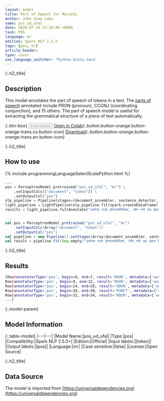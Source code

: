 ```yaml
---
layout: model
title: Part of Speech for Marathi
author: John Snow Labs
name: pos_ud_ufal
date: 2020-07-29 23:34:00 +0800
task: POS
language: mr
edition: Spark NLP 2.5.5
tags: [pos, mr]
article_header:
type: cover
use_language_switcher: "Python-Scala-Java"
---
```


{:.h2_title}
## Description
This model annotates the part of speech of tokens in a text. The [parts of speech](https://universaldependencies.org/u/pos/) annotated include PRON (pronoun), CCONJ (coordinating conjunction), and 15 others. The part of speech model is useful for extracting the grammatical structure of a piece of text automatically.

{:.btn-box}
<button class="button button-orange" disabled>Live Demo</button>
[Open in Colab](https://colab.research.google.com/github/JohnSnowLabs/spark-nlp-workshop/blob/2da56c087da53a2fac1d51774d49939e05418e57/tutorials/Certification_Trainings/Public/6.Playground_DataFrames.ipynb){:.button.button-orange.button-orange-trans.co.button-icon}
[Download](https://s3.amazonaws.com/auxdata.johnsnowlabs.com/public/models/pos_ud_ufal_mr_2.5.5_2.4_1596054314811.zip){:.button.button-orange.button-orange-trans.arr.button-icon}

{:.h2_title}
## How to use 

<div class="tabs-box" markdown="1">

{% include programmingLanguageSelectScalaPython.html %}

```python
...
pos = PerceptronModel.pretrained("pos_ud_ufal", "mr") \
    .setInputCols(["document", "token"]) \
    .setOutputCol("pos")
nlp_pipeline = Pipeline(stages=[document_assembler, sentence_detector, tokenizer, pos])
light_pipeline = LightPipeline(nlp_pipeline.fit(spark.createDataFrame([['']]).toDF("text")))
results = light_pipeline.fullAnnotate("उत्तरेचा राजा होण्याव्यतिरिक्त, जॉन स्नो एक इंग्रज चिकित्सक आहे आणि भूल आणि वैद्यकीय स्वच्छतेच्या विकासासाठी अग्रगण्य आहे.")
```

```scala
...
val pos = PerceptronModel.pretrained("pos_ud_ufal", "mr")
    .setInputCols(Array("document", "token"))
    .setOutputCol("pos")
val pipeline = new Pipeline().setStages(Array(document_assembler, sentence_detector, tokenizer, pos))
val result = pipeline.fit(Seq.empty["उत्तरेचा राजा होण्याव्यतिरिक्त, जॉन स्नो एक इंग्रज चिकित्सक आहे आणि भूल आणि वैद्यकीय स्वच्छतेच्या विकासासाठी अग्रगण्य आहे."].toDS.toDF("text")).transform(data)
```

{:.h2_title}
## Results

```bash
[Row(annotatorType='pos', begin=0, end=7, result='NOUN', metadata={'word': 'उत्तरेचा'}),
Row(annotatorType='pos', begin=9, end=12, result='NOUN', metadata={'word': 'राजा'}),
Row(annotatorType='pos', begin=14, end=29, result='NOUN', metadata={'word': 'होण्याव्यतिरिक्त'}),
Row(annotatorType='pos', begin=30, end=30, result='PUNCT', metadata={'word': ','}),
Row(annotatorType='pos', begin=32, end=34, result='NOUN', metadata={'word': 'जॉन'}),
...]
```

{:.model-param}
## Model Information

{:.table-model}
|---|---|
|Model Name:|pos_ud_ufal|
|Type:|pos|
|Compatibility:|Spark NLP 2.5.5+|
|Edition:|Official|
|Input labels:|[token]|
|Output labels:|[pos]|
|Language:|mr|
|Case sensitive:|false|
|License:|Open Source|

{:.h2_title}
## Data Source
The model is imported from [https://universaldependencies.org](https://universaldependencies.org)